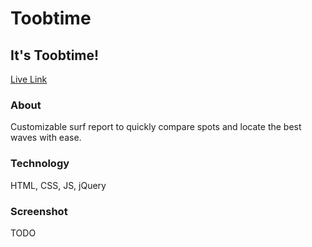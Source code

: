 # Toobtime

## It's Toobtime!

[Live Link](https://bix6.github.io/toobtime/)

### About

Customizable surf report to quickly compare spots and locate the best waves with ease.

### Technology

HTML, CSS, JS, jQuery

### Screenshot

TODO